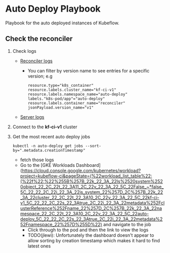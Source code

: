 # Auto Deploy Playbook

Playbook for the auto deployed instances of Kubeflow.


## Check the reconciler

1. Check logs

   * [Reconciler logs](https://console.cloud.google.com/logs/viewer?project=kubeflow-ci&folder&organizationId&minLogLevel=0&expandAll=false&interval=PT1H&resource=k8s_container%2Fcluster_name%2Fkubeflow-testing%2Fnamespace_name%2Ftest-pod&advancedFilter=resource.type%3D%22k8s_container%22%0Aresource.labels.cluster_name%3D%22kf-ci-v1%22%0Aresource.labels.namespace_name%3D%22auto-deploy%22%0Alabels.%22k8s-pod%2Fapp%22%3D%22auto-deploy%22%0Aresource.labels.container_name%3D%22reconciler%22)

     * You can filter by version name to see entries for a specific version; e.g

       ```
       resource.type="k8s_container"
       resource.labels.cluster_name="kf-ci-v1"
       resource.labels.namespace_name="auto-deploy"
       labels."k8s-pod/app"="auto-deploy"
       resource.labels.container_name="reconciler"
       jsonPayload.version_name="v1"
       ```

   * [Server logs](https://console.cloud.google.com/logs/viewer?project=kubeflow-ci&folder&organizationId&minLogLevel=0&expandAll=false&interval=PT1H&resource=k8s_container%2Fcluster_name%2Fkubeflow-testing%2Fnamespace_name%2Ftest-pod&advancedFilter=resource.type%3D%22k8s_container%22%0Aresource.labels.cluster_name%3D%22kf-ci-v1%22%0Aresource.labels.namespace_name%3D%22auto-deploy%22%0Alabels.%22k8s-pod%2Fapp%22%3D%22auto-deploy%22%0Aresource.labels.container_name%3D%22server%22)

1. Connect to the **kf-ci-v1** cluster
1. Get the most recent auto deploy jobs

   ```
   kubectl -n auto-deploy get jobs --sort-by=".metadata.creationTimestamp"
   ```

   * fetch those logs
   * Go to the [GKE Workloads Dashboard](https://cloud.console.google.com/kubernetes/workload?project=kubeflow-ci&pageState=(%22workload_list_table%22:(%22f%22:%22%255B%257B_22k_22_3A_22Is%2520system%2520object_22_2C_22t_22_3A11_2C_22v_22_3A_22_5C_22False_~*false_5C_22_22_2C_22i_22_3A_22is_system_22%257D_2C%257B_22k_22_3A_22cluster_22_2C_22t_22_3A10_2C_22v_22_3A_22_5C_22kf-ci-v1_5C_22_22_2C_22s_22_3Atrue_2C_22i_22_3A_22metadata%252FclusterReference%252Fname_22%257D_2C%257B_22k_22_3A_22namespace_22_2C_22t_22_3A10_2C_22v_22_3A_22_5C_22auto-deploy_5C_22_22_2C_22s_22_3Atrue_2C_22i_22_3A_22metadata%252Fnamespace_22%257D%255D%22) and navigate to the job
   	  * Click through to the pod and then the link to view the logs
      * TODO(jlewi): Unfortunately the dashboard doesn't appear to allow sorting by
        creation timestamp which makes it hard to find latest ones
